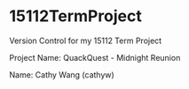 # 15112TermProject
Version Control for my 15112 Term Project


Project Name: QuackQuest - Midnight Reunion


Name: Cathy Wang (cathyw)
